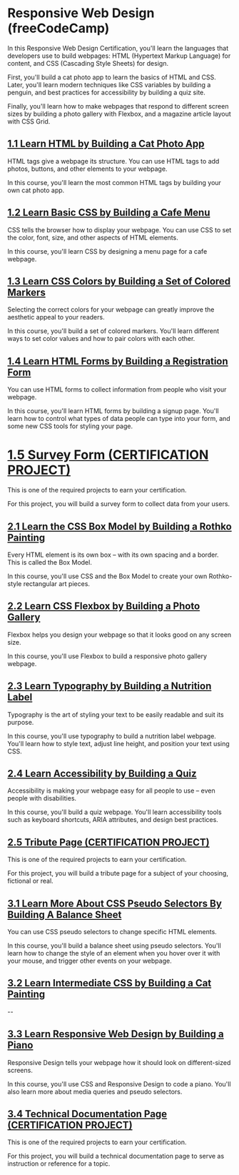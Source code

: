 # Responsive Web Design (freeCodeCamp)

In this Responsive Web Design Certification, you'll learn the languages that developers use to build webpages: HTML (Hypertext Markup Language) for content, and CSS (Cascading Style Sheets) for design.

First, you'll build a cat photo app to learn the basics of HTML and CSS. Later, you'll learn modern techniques like CSS variables by building a penguin, and best practices for accessibility by building a quiz site.

Finally, you'll learn how to make webpages that respond to different screen sizes by building a photo gallery with Flexbox, and a magazine article layout with CSS Grid.

## [1.1 Learn HTML by Building a Cat Photo App](https://github.com/JonathanAgarradoJCU/freeCodeCamp/tree/main/1.1%20Learn%20HTML%20by%20Building%20a%20Cat%20Photo%20App)
HTML tags give a webpage its structure. You can use HTML tags to add photos, buttons, and other elements to your webpage.

In this course, you'll learn the most common HTML tags by building your own cat photo app.

## [1.2 Learn Basic CSS by Building a Cafe Menu](https://github.com/JonathanAgarradoJCU/freeCodeCamp/tree/main/1.2%20Learn%20Basic%20CSS%20by%20Building%20a%20Cafe%20Menu%20index)
CSS tells the browser how to display your webpage. You can use CSS to set the color, font, size, and other aspects of HTML elements.

In this course, you'll learn CSS by designing a menu page for a cafe webpage.

## [1.3 Learn CSS Colors by Building a Set of Colored Markers](https://github.com/JonathanAgarradoJCU/freeCodeCamp/tree/main/1.3%20Learn%20CSS%20Colors%20by%20Building%20a%20Set%20of%20Colored%20Markers)
Selecting the correct colors for your webpage can greatly improve the aesthetic appeal to your readers.

In this course, you'll build a set of colored markers. You'll learn different ways to set color values and how to pair colors with each other.

## [1.4 Learn HTML Forms by Building a Registration Form](https://github.com/JonathanAgarradoJCU/freeCodeCamp/tree/main/1.4%20Learn%20HTML%20Forms%20by%20Building%20a%20Registration%20Form)
You can use HTML forms to collect information from people who visit your webpage.

In this course, you'll learn HTML forms by building a signup page. You'll learn how to control what types of data people can type into your form, and some new CSS tools for styling your page.

# [1.5 Survey Form (CERTIFICATION PROJECT)](https://github.com/JonathanAgarradoJCU/freeCodeCamp/tree/main/1.5%20Survey%20Form%20(Certification%20Project))
This is one of the required projects to earn your certification.

For this project, you will build a survey form to collect data from your users.

## [2.1 Learn the CSS Box Model by Building a Rothko Painting](https://github.com/JonathanAgarradoJCU/freeCodeCamp/tree/main/2.1%20Learn%20the%20CSS%20Box%20Model%20by%20Building%20a%20Rothko%20Painting)
Every HTML element is its own box – with its own spacing and a border. This is called the Box Model.

In this course, you'll use CSS and the Box Model to create your own Rothko-style rectangular art pieces.

## [2.2 Learn CSS Flexbox by Building a Photo Gallery](https://github.com/JonathanAgarradoJCU/freeCodeCamp/tree/main/2.2%20Learn%20CSS%20Flexbox%20by%20Building%20a%20Photo%20Gallery)
Flexbox helps you design your webpage so that it looks good on any screen size.

In this course, you'll use Flexbox to build a responsive photo gallery webpage.

## [2.3 Learn Typography by Building a Nutrition Label](https://github.com/JonathanAgarradoJCU/freeCodeCamp/tree/main/2.3%20Learn%20Typography%20by%20Building%20a%20Nutrition%20Label)
Typography is the art of styling your text to be easily readable and suit its purpose.

In this course, you'll use typography to build a nutrition label webpage. You'll learn how to style text, adjust line height, and position your text using CSS.

## [2.4 Learn Accessibility by Building a Quiz](https://github.com/JonathanAgarradoJCU/freeCodeCamp/tree/main/2.4%20Learn%20Accessibility%20by%20Building%20a%20Quiz)
Accessibility is making your webpage easy for all people to use – even people with disabilities.

In this course, you'll build a quiz webpage. You'll learn accessibility tools such as keyboard shortcuts, ARIA attributes, and design best practices.

## [2.5 Tribute Page (CERTIFICATION PROJECT)](https://github.com/JonathanAgarradoJCU/freeCodeCamp/tree/main/2.5%20Tribute%20Page%20(CERTIFICATION%20PROJECT))
This is one of the required projects to earn your certification.

For this project, you will build a tribute page for a subject of your choosing, fictional or real.

## [3.1 Learn More About CSS Pseudo Selectors By Building A Balance Sheet](https://github.com/JonathanAgarradoJCU/freeCodeCamp/tree/main/3.1%20Learn%20More%20About%20CSS%20Pseudo%20Selectors%20By%20Building%20A%20Balance%20Sheet)
You can use CSS pseudo selectors to change specific HTML elements.

In this course, you'll build a balance sheet using pseudo selectors. You'll learn how to change the style of an element when you hover over it with your mouse, and trigger other events on your webpage.

## [3.2 Learn Intermediate CSS by Building a Cat Painting](https://github.com/JonathanAgarradoJCU/freeCodeCamp/tree/main/3.2%20Learn%20Intermediate%20CSS%20by%20Building%20a%20Cat%20Painting)
--

## [3.3 Learn Responsive Web Design by Building a Piano](https://github.com/JonathanAgarradoJCU/freeCodeCamp/tree/main/3.3%20Learn%20Responsive%20Web%20Design%20by%20Building%20a%20Piano)
Responsive Design tells your webpage how it should look on different-sized screens.

In this course, you'll use CSS and Responsive Design to code a piano. You'll also learn more about media queries and pseudo selectors.

## [3.4 Technical Documentation Page (CERTIFICATION PROJECT)](https://github.com/JonathanAgarradoJCU/freeCodeCamp/tree/main/3.4%20Technical%20Documentation%20Page%20(CERTIFICATION%20PROJECT))
This is one of the required projects to earn your certification.

For this project, you will build a technical documentation page to serve as instruction or reference for a topic.

